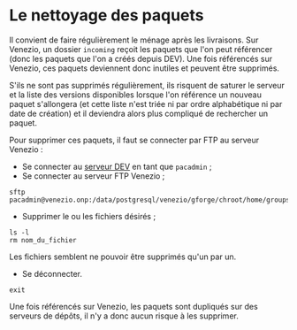 # Le nettoyage des paquets

Il convient de faire régulièrement le ménage après les livraisons.
Sur Venezio, un dossier `incoming` reçoit les paquets que l'on peut référencer (donc les paquets que l'on a créés depuis DEV).
Une fois référencés sur Venezio, ces paquets deviennent donc inutiles et peuvent être supprimés.

S'ils ne sont pas supprimés régulièrement, ils risquent de saturer le serveur et la liste des versions disponibles lorsque l'on référence un nouveau paquet s'allongera (et cette liste n'est triée ni par ordre alphabétique ni par date de création) et il deviendra alors plus compliqué de rechercher un paquet.

Pour supprimer ces paquets, il faut se connecter par FTP au serveur Venezio :

* Se connecter au [serveur DEV](./Serveurs.md#serveur-dev) en tant que `pacadmin` ;
* Se connecter au serveur FTP Venezio ;
```shell script
sftp pacadmin@venezio.onp:/data/postgresql/venezio/gforge/chroot/home/groups/sicardi/incoming
```
* Supprimer le ou les fichiers désirés ;
```shell script
ls -l
rm nom_du_fichier
```
Les fichiers semblent ne pouvoir être supprimés qu'un par un.
* Se déconnecter.
```shell script
exit
```

Une fois référencés sur Venezio, les paquets sont dupliqués sur des serveurs de dépôts, il n'y a donc aucun risque à les supprimer.
